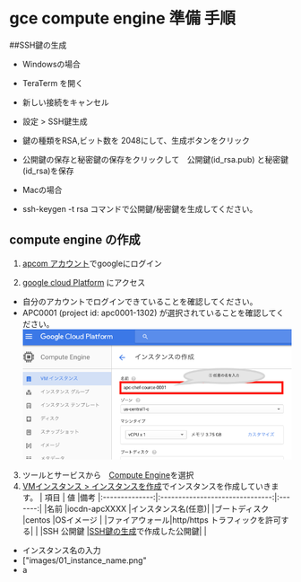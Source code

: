 # gce compute engine 準備 手順

##SSH鍵の生成
- Windowsの場合
 - TeraTerm を開く
 - 新しい接続をキャンセル
 - 設定 > SSH鍵生成
 - 鍵の種類をRSA,ビット数を 2048にして、生成ボタンをクリック
 - 公開鍵の保存と秘密鍵の保存をクリックして　公開鍵(id_rsa.pub) と秘密鍵(id_rsa)を保存

- Macの場合
 - ssh-keygen -t rsa コマンドで公開鍵/秘密鍵を生成してください。

## compute engine の作成
1. [apcom アカウント](http://wmail.ap-com.co.jp/)でgoogleにログイン

2. [google cloud Platform](https://console.cloud.google.com/home/dashboard?project=apc0001-1302) にアクセス
 - 自分のアカウントでログインできていることを確認してください。
 - APC0001 (project id: apc0001-1302) が選択されていることを確認してください。
![image](/images/01_instance_name.png "インスタンス名")

3. ツールとサービスから　[Compute Engine](https://console.cloud.google.com/compute/instances?project=apc0001-1302)を選択
4. [VMインスタンス > インスタンスを作成](https://console.cloud.google.com/compute/instancesAdd?project=apc0001-1302)でインスタンスを作成していきます。
| 項目        | 値          |備考
|:--------------:|:-------------------------------:|:-------:|
|名前            |iocdn-apcXXXX                    |インスタンス名(任意)|
|ブートディスク  |centos                           |OSイメージ          |
|ファイアウォール|http/https トラフィックを許可する|                    |
|SSH 公開鍵      |[SSH鍵の生成](#SSH鍵の生成)で作成した公開鍵|          |

 - インスタンス名の入力
 -  ["images/01_instance_name.png"
 - a

